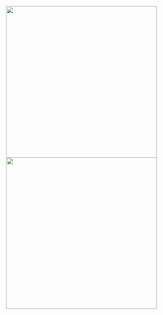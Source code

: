 <p align="center">
  <a href="https://github.com/FortyWinters">
    <img src="https://github-readme-stats.vercel.app/api?username=FortyWinters&theme=vue&show_icons=true&hide_border=true&count_private=true" width="400"/>
  </a>
  <a href="https://github.com/FortyWinters">
    <img src="https://github-readme-stats.vercel.app/api/top-langs/?username=FortyWinters&theme=vue&show_icons=true&hide_border=true&layout=compact" width="400"/>
  </a>
</p>
